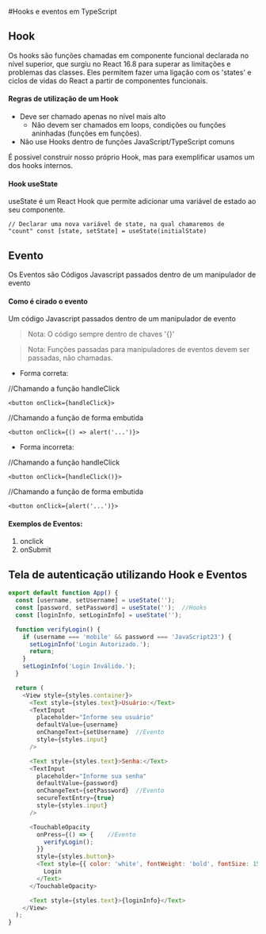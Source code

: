 #Hooks e eventos em TypeScript

## Hook

 Os hooks são funções chamadas em componente funcional declarada no nível superior, que surgiu no React 16.8 para superar as limitações e problemas das classes. 
 Eles permitem fazer uma ligação com os 'states' e ciclos de vidas do React a partir de componentes funcionais.
 
 #### Regras de utilização de um Hook
 - Deve ser chamado apenas no nível mais alto
    - Não devem ser chamados em loops, condições ou funções aninhadas (funções em funções).
 - Não use Hooks dentro de funções JavaScript/TypeScript comuns
 
 É possivel construir nosso próprio Hook, mas para exemplificar usamos um dos hooks internos.
 
 #### Hook useState
 
 useState é um React Hook que permite adicionar uma variável de estado ao seu componente.

 <code>// Declarar uma nova variável de state, na qual chamaremos de "count"
  const [state, setState] = useState(initialState)
</code> 
  

## Evento

Os Eventos são Códigos Javascript passados dentro de um manipulador de evento

#### Como é cirado o evento

Um código Javascript passados dentro de um manipulador de evento

> Nota: O código sempre dentro de chaves '{}'
  
> Nota: Funções passadas para manipuladores de eventos devem ser passadas, não chamadas. 
- Forma correta:

//Chamando a função handleClick
    
    <button onClick={handleClick}>
  
//Chamando a função de forma embutida
  
    <button onClick={() => alert('...')}>

- Forma incorreta:
  
//Chamando a função handleClick
    
    <button onClick={handleClick()}>
  
//Chamando a função de forma embutida
  
    <button onClick={alert('...')}>
      
#### Exemplos de Eventos:
      
1. onclick
2. onSubmit


## Tela de autenticação utilizando Hook e Eventos 
```javascript
export default function App() {
  const [username, setUsername] = useState('');
  const [password, setPassword] = useState('');  //Hooks
  const [loginInfo, setLoginInfo] = useState('');

  function verifyLogin() {
    if (username === 'mobile' && password === 'JavaScript23') {
      setLoginInfo('Login Autorizado.');
      return;
    }
    setLoginInfo('Login Inválido.');
  }

  return (
    <View style={styles.container}>
      <Text style={styles.text}>Usuário:</Text>
      <TextInput
        placeholder="Informe seu usuário"
        defaultValue={username}
        onChangeText={setUsername}  //Evento
        style={styles.input}
      />

      <Text style={styles.text}>Senha:</Text>
      <TextInput
        placeholder="Informe sua senha"
        defaultValue={password}
        onChangeText={setPassword}  //Evento
        secureTextEntry={true}
        style={styles.input}
      />

      <TouchableOpacity
        onPress={() => {    //Evento
          verifyLogin();
        }}
        style={styles.button}>
        <Text style={{ color: 'white', fontWeight: 'bold', fontSize: 15 }}>
          Login
        </Text>
      </TouchableOpacity>

      <Text style={styles.text}>{loginInfo}</Text>
    </View>
  );
}
```
